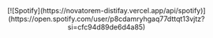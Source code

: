 <div align="center"> 
 [![Spotify](https://novatorem-distifay.vercel.app/api/spotify)](https://open.spotify.com/user/p8cdamryhgaq77dttqt13vjtz?si=cfc94d89de6d4a85)

</div>
